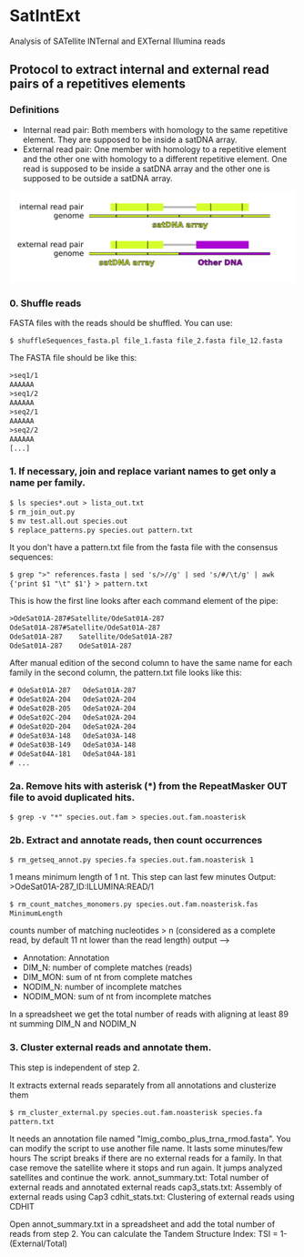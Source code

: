 # SatIntExt
Analysis of SATellite INTernal and EXTernal Illumina reads

## Protocol to extract internal and external read pairs of a repetitives elements

### Definitions

- Internal read pair: Both members with homology to the same repetitive element. They are supposed to be inside a satDNA array.
- External read pair: One member with homology to a repetitive element and the other one with homology to a different repetitive element. One read is supposed to be inside a satDNA array and the other one is supposed to be outside a satDNA array.

![My image](https://github.com/fjruizruano/SatIntExt/blob/main/internal_external_read_pairs.png)

### 0. Shuffle reads

FASTA files with the reads should be shuffled. You can use:
```
$ shuffleSequences_fasta.pl file_1.fasta file_2.fasta file_12.fasta
```

The FASTA file should be like this:
```
>seq1/1
AAAAAA
>seq1/2
AAAAAA
>seq2/1
AAAAAA
>seq2/2
AAAAAA
[...]
```

### 1. If necessary, join and replace variant names to get only a name per family.

```
$ ls species*.out > lista_out.txt
$ rm_join_out.py
$ mv test.all.out species.out
$ replace_patterns.py species.out pattern.txt
```

It you don't have a pattern.txt file from the fasta file with the consensus sequences:
```
$ grep ">" references.fasta | sed 's/>//g' | sed 's/#/\t/g' | awk {'print $1 "\t" $1'} > pattern.txt
```

This is how the first line looks after each command element of the pipe:
```
>OdeSat01A-287#Satellite/OdeSat01A-287
OdeSat01A-287#Satellite/OdeSat01A-287
OdeSat01A-287    Satellite/OdeSat01A-287
OdeSat01A-287    OdeSat01A-287
```

After manual edition of the second column to have the same name for each family in the second column, the pattern.txt file looks like this:
```
# OdeSat01A-287   OdeSat01A-287
# OdeSat02A-204   OdeSat02A-204
# OdeSat02B-205   OdeSat02A-204
# OdeSat02C-204   OdeSat02A-204
# OdeSat02D-204   OdeSat02A-204
# OdeSat03A-148   OdeSat03A-148
# OdeSat03B-149   OdeSat03A-148
# OdeSat04A-181   OdeSat04A-181
# ...
```

### 2a. Remove hits with asterisk (*) from the RepeatMasker OUT file to avoid duplicated hits.
```
$ grep -v "*" species.out.fam > species.out.fam.noasterisk
```

### 2b. Extract and annotate reads, then count occurrences
```
$ rm_getseq_annot.py species.fa species.out.fam.noasterisk 1
```
1 means minimum length of 1 nt.
This step can last few minutes
Output: >OdeSat01A-287_ID:ILLUMINA:READ/1

```
$ rm_count_matches_monomers.py species.out.fam.noasterisk.fas MinimumLength
```
counts number of matching nucleotides > n (considered as a complete read, by default 11 nt lower than the read length) 
output -->
* Annotation: Annotation
* DIM_N: number of complete matches (reads)
* DIM_MON: sum of nt from complete matches
* NODIM_N: number of incomplete matches 
* NODIM_MON: sum of nt from incomplete matches

 In a spreadsheet we get the total number of reads with aligning at least 89 nt summing DIM_N and NODIM_N

### 3. Cluster external reads and annotate them. 

This step is independent of step 2.

It extracts external reads separately from all annotations and clusterize them
```
$ rm_cluster_external.py species.out.fam.noasterisk species.fa pattern.txt
```

It needs an annotation file named "lmig_combo_plus_trna_rmod.fasta". You can modify the script to use another file name.
It lasts some minutes/few hours
The script breaks if there are no external reads for a family. In that case
remove the satellite where it stops and run again. It jumps analyzed
satellites and continue the work.
annot_summary.txt: Total number of external reads and annotated external reads
cap3_stats.txt: Assembly of external reads using Cap3
cdhit_stats.txt: Clustering of external reads using CDHIT

Open annot_summary.txt in a spreadsheet and add the total number of reads from step 2.
You can calculate the Tandem Structure Index: TSI = 1-(External/Total)

